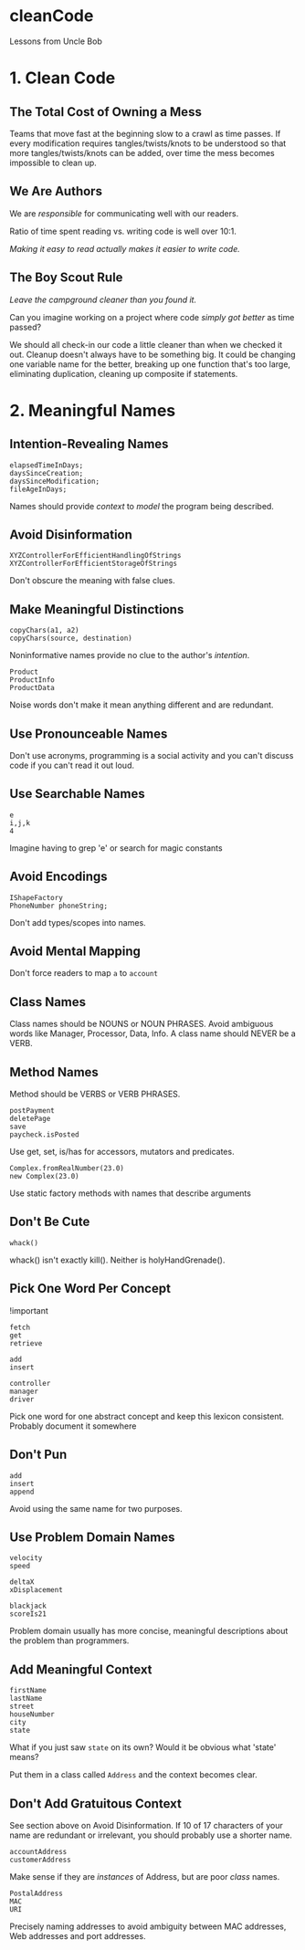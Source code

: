 # cleanCode
Lessons from Uncle Bob

# 1. Clean Code
## The Total Cost of Owning a Mess
Teams that move fast at the beginning slow to a crawl as time passes.
If every modification requires tangles/twists/knots to be understood
so that more tangles/twists/knots can be added, over time the mess becomes
impossible to clean up.

## We Are Authors
We are _responsible_ for communicating well with our readers.

Ratio of time spent reading vs. writing code is well over 10:1.

_Making it easy to read actually makes it easier to write code._

## The Boy Scout Rule
_Leave the campground cleaner than you found it._

Can you imagine working on a project where code _simply got better_ as 
time passed?

We should all check-in our code a little cleaner than when we checked it out.
Cleanup doesn't always have to be something big. It could be changing one variable
name for the better, breaking up one function that's too large, eliminating
duplication, cleaning up composite if statements.

# 2. Meaningful Names
## Intention-Revealing Names
```
elapsedTimeInDays;
daysSinceCreation;
daysSinceModification;
fileAgeInDays;
```
Names should provide _context_ to _model_ the program being described.

## Avoid Disinformation
```
XYZControllerForEfficientHandlingOfStrings
XYZControllerForEfficientStorageOfStrings
```
Don't obscure the meaning with false clues.

## Make Meaningful Distinctions
```
copyChars(a1, a2)
copyChars(source, destination)
```
Noninformative names provide no clue to the author's _intention_.
```
Product
ProductInfo
ProductData
```
Noise words don't make it mean anything different and are redundant.

## Use Pronounceable Names
Don't use acronyms, programming is a social activity and you can't
discuss code if you can't read it out loud.

## Use Searchable Names
```
e
i,j,k
4
```
Imagine having to grep 'e' or search for magic constants

## Avoid Encodings
```
IShapeFactory
PhoneNumber phoneString;
```
Don't add types/scopes into names.

## Avoid Mental Mapping
Don't force readers to map ```a``` to ```account```

## Class Names
Class names should be NOUNS or NOUN PHRASES. Avoid ambiguous words
like Manager, Processor, Data, Info. A class name should NEVER be
a VERB.

## Method Names
Method should be VERBS or VERB PHRASES.
```
postPayment
deletePage
save
paycheck.isPosted
```
Use get, set, is/has for accessors, mutators and predicates.

```
Complex.fromRealNumber(23.0)
new Complex(23.0)
```
Use static factory methods with names that describe arguments

## Don't Be Cute
```
whack()
```
whack() isn't exactly kill(). Neither is holyHandGrenade().

## Pick One Word Per Concept
!important
```
fetch
get
retrieve

add
insert

controller
manager
driver
```
Pick one word for one abstract concept and keep this lexicon consistent.
Probably document it somewhere

## Don't Pun
```
add
insert
append
```
Avoid using the same name for two purposes.

## Use Problem Domain Names
```
velocity
speed

deltaX
xDisplacement

blackjack
scoreIs21
```
Problem domain usually has more concise, meaningful descriptions about the problem
than programmers.

## Add Meaningful Context
```
firstName
lastName
street
houseNumber
city
state
```
What if you just saw ```state``` on its own? Would it be obvious what 'state' means?

Put them in a class called ```Address``` and the context becomes clear.

## Don't Add Gratuitous Context
See section above on Avoid Disinformation. If 10 of 17 characters of your name are
redundant or irrelevant, you should probably use a shorter name.

```
accountAddress
customerAddress
```
Make sense if they are _instances_ of Address, but are poor _class_ names.

```
PostalAddress
MAC
URI
```
Precisely naming addresses to avoid ambiguity between MAC addresses, Web addresses
and port addresses.

